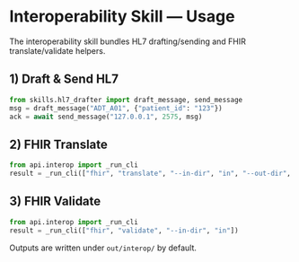 # Interoperability Skill — Usage

The interoperability skill bundles HL7 drafting/sending and FHIR translate/validate helpers.

## 1) Draft & Send HL7
```python
from skills.hl7_drafter import draft_message, send_message
msg = draft_message("ADT_A01", {"patient_id": "123"})
ack = await send_message("127.0.0.1", 2575, msg)
```

## 2) FHIR Translate
```python
from api.interop import _run_cli
result = _run_cli(["fhir", "translate", "--in-dir", "in", "--out-dir", "out"])
```

## 3) FHIR Validate
```python
from api.interop import _run_cli
result = _run_cli(["fhir", "validate", "--in-dir", "in"])
```

Outputs are written under `out/interop/` by default.
